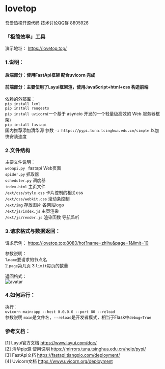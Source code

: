 # lovetop
吾爱热榜开源代码  技术讨论QQ群 8805926

### 「极简效率」工具

演示地址： https://lovetop.top/

### 1.说明：
#### 后端部分：使用FastApi框架 配合uvicorn 完成
#### 前端部分：主要使用了Layui框架渲，使用JavaScript+html+css 构造前端
依赖的外部库：    
`pip install lxml`  
`pip install reuqests`   
`pip install uvicorn`(一个基于 asyncio 开发的一个轻量级高效的 Web 服务器框架)  
`pip install fastapi`   
国内推荐添加清华源 参数  `-i https://pypi.tuna.tsinghua.edu.cn/simple` 以加快安装速度  

### 2.文件结构

主要文件说明：  
`webapi.py `    fastapi Web页面  
`spider.py`     抓取器  
`scheduler.py`  调度器  
`index.html`    主页文件  
`/ext/css/style.css` 卡片控制的相关css  
`/ext/css/webkit.css` 滚动条控制   
`/ext/img`  存放图片 各网站logo   
`/ext/js/index.js`  主页渲染    
`/ext/js/render.js` 渲染函数 导航监听    

### 3.请求格式与数据返回：  
请求示例： https://lovetop.top:8080/hot?name=zhihu&page=1&limit=10  

参数说明：  
1.`name`要请求的节点名  
2.`page`第几页
3.`limit`每页的数量

返回格式：  
![avatar](https://raw.githubusercontent.com/LookCos/lovetop/master/preview/json.jpg)
### 4.如何运行：
执行：  
`uvicorn main:app --host 0.0.0.0 --port 80 --reload`  
参数说明 `main`是文件名，`--reload`是开发者模式，相当于Flask中`debug=True`  

### 参考文档：  
[1] Layui官方文档       https://www.layui.com/doc/  
[2] 清华pip源 使用说明 https://mirrors.tuna.tsinghua.edu.cn/help/pypi/  
[3]  FastApi文档       https://fastapi.tiangolo.com/deployment/  
[4]  Uvicorn文档       https://www.uvicorn.org/deployment
